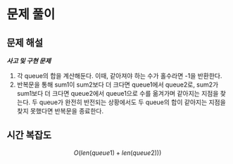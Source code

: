   # 문제 풀이

## 문제 해설


***사고 및 구현 문제***

1. 각 queue의 합을 계산해둔다. 이때, 같아져야 하는 수가 홀수라면 -1을 반환한다.
2. 반복문을 통해 sum1이 sum2보다 더 크다면 queue1에서 queue2로, sum2가 sum1보다 더 크다면 queue2에서 queue1으로 수를 옮겨가며 같아지는 지점을 찾는다. 두 queue가 완전히 반전되는 상황에서도 두 queue의 합이 같아지는 지점을 찾지 못했다면 반복문을 종료한다.

## 시간 복잡도
$$O(len(queue1)+len(queue2)))$$

